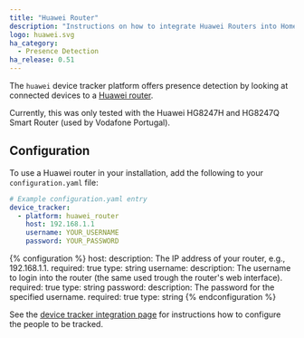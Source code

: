```yaml
---
title: "Huawei Router"
description: "Instructions on how to integrate Huawei Routers into Home Assistant."
logo: huawei.svg
ha_category:
  - Presence Detection
ha_release: 0.51
---
```


The `huawei` device tracker platform offers presence detection by looking at connected devices to a [Huawei router](http://m.huawei.com/enmobile/enterprise/products/network/access/pon-one/hw-371813.htm).

Currently, this was only tested with the Huawei HG8247H and HG8247Q Smart Router (used by Vodafone Portugal).

## Configuration

To use a Huawei router in your installation, add the following to your `configuration.yaml` file:

```yaml
# Example configuration.yaml entry
device_tracker:
  - platform: huawei_router
    host: 192.168.1.1
    username: YOUR_USERNAME
    password: YOUR_PASSWORD
```

{% configuration %}
host:
  description: The IP address of your router, e.g., 192.168.1.1.
  required: true
  type: string
username:
  description: The username to login into the router (the same used trough the router's web interface).
  required: true
  type: string
password:
  description: The password for the specified username.
  required: true
  type: string
{% endconfiguration %}

See the [device tracker integration page](/components/device_tracker/) for instructions how to configure the people to be tracked.

